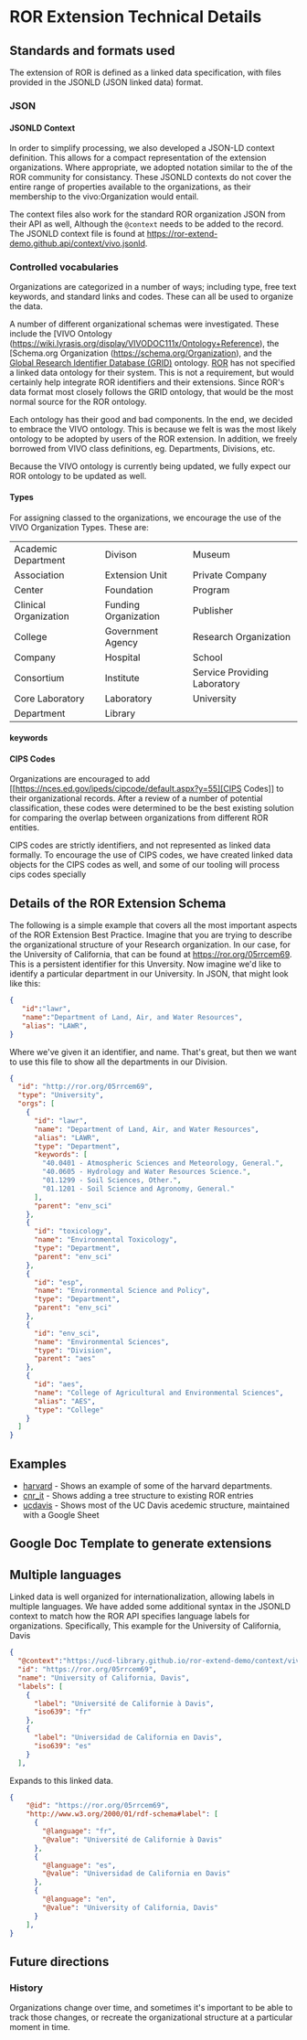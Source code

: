 ---
---
# ROR Extension Technical Details

## Standards and formats used

The extension of ROR is defined as a linked data specification, with files provided in the JSONLD (JSON linked data) format.

### JSON

#### JSONLD Context

In order to simplify processing, we also developed a JSON-LD context definition.  This allows for a compact representation of the extension organizations.  Where appropriate, we adopted notation similar to the of the ROR community for consistancy.  These JSONLD contexts do not cover the entire range of properties available to the organizations, as their membership to the
vivo:Organization would entail.

The context files also work for the standard ROR organization JSON from their API as well, Although the `@context` needs to be added to the record.  The JSONLD context file is found at https://ror-extend-demo.github.api/context/vivo.jsonld.




### Controlled vocabularies

Organizations are categorized in a number of ways; including type, free text keywords, and standard links and codes.  These can all be used to organize the data.

A number of different organizational schemas were investigated.  These include the [VIVO Ontology (https://wiki.lyrasis.org/display/VIVODOC111x/Ontology+Reference), the [Schema.org Organization (https://schema.org/Organization), and the [Global Research Identifier Database (GRID)]([https://www.grid.ac/)
ontology.  [ROR](https://ror.org/) has not specified a linked data ontology for their system.  This is not a requirement, but would certainly help integrate ROR identifiers and their extensions.  Since ROR's data format
most closely follows the GRID ontology, that would be the most normal source for the ROR ontology.

Each ontology has their good and bad components.  In the end, we decided to embrace the VIVO ontology.  This is because we felt is was the most likely ontology  to be adopted by users of the ROR extension.  In addition, we freely
borrowed from VIVO class definitions, eg. Departments, Divisions, etc.

Because the VIVO ontology is currently being updated, we fully expect our ROR ontology to be updated as well.

#### Types

For assigning classed to the organizations, we encourage the use of the VIVO Organization Types. These are:

| | | |
| --- | --- | --- |
| Academic Department | Divison | Museum
| Association | Extension Unit | Private Company
| Center | Foundation | Program
| Clinical Organization | Funding Organization | Publisher
| College | Government Agency | Research Organization
| Company | Hospital | School
| Consortium | Institute | Service Providing Laboratory
| Core Laboratory | Laboratory | University
| Department | Library



#### keywords

#### CIPS Codes

Organizations are encouraged to add [[https://nces.ed.gov/ipeds/cipcode/default.aspx?y=55][CIPS Codes]] to their organizational records.
After a review of a number of potential classification, these codes were
determined to be the best existing solution for comparing the overlap between
organizations from different ROR entities.

CIPS codes are strictly identifiers, and not represented as linked data
formally.  To encourage the use of CIPS codes, we have created linked data
objects for the CIPS codes as well, and some of our tooling will process cips
codes specially


## Details of the ROR Extension Schema

The following is a simple example that covers all the most important aspects of
the ROR Extension Best Practice.  Imagine that you are trying to describe the
organizational structure of your Research organization. In our case, for the
University of California, that can be found at https://ror.org/05rrcem69.  This
is a persistent identifier for this Unversity.  Now imagine we'd like to
identify a particular department in our University.  In JSON, that might look
like this:


``` json
{
   "id":"lawr",
   "name":"Department of Land, Air, and Water Resources",
   "alias": "LAWR",
}
```

Where we've given it an identifier, and name.  That's great, but then we want to
use this file to show all the departments in our Division.

``` json
{
  "id": "http://ror.org/05rrcem69",
  "type": "University",
  "orgs": [
    {
      "id": "lawr",
      "name": "Department of Land, Air, and Water Resources",
      "alias": "LAWR",
      "type": "Department",
      "keywords": [
        "40.0401 - Atmospheric Sciences and Meteorology, General.",
        "40.0605 - Hydrology and Water Resources Science.",
        "01.1299 - Soil Sciences, Other.",
        "01.1201 - Soil Science and Agronomy, General."
      ],
      "parent": "env_sci"
    },
    {
      "id": "toxicology",
      "name": "Environmental Toxicology",
      "type": "Department",
      "parent": "env_sci"
    },
    {
      "id": "esp",
      "name": "Environmental Science and Policy",
      "type": "Department",
      "parent": "env_sci"
    },
    {
      "id": "env_sci",
      "name": "Environmental Sciences",
      "type": "Division",
      "parent": "aes"
    },
    {
      "id": "aes",
      "name": "College of Agricultural and Environmental Sciences",
      "alias": "AES",
      "type": "College"
    }
  ]
}
```

## Examples 

+ [harvard](./examples/harvard) - Shows an example of some of the harvard departments.
+ [cnr_it](./examples/cnr_it) - Shows adding a tree structure to existing ROR entries
+ [ucdavis](./examples/ucdavis) - Shows most of the UC Davis acedemic structure, maintained with a Google Sheet

## Google Doc Template to generate extensions

## Multiple languages

Linked data is well organized for internationalization, allowing labels in
multiple languages.
We have added some additional syntax in the JSONLD context to match how the ROR API specifies language labels for organizations.  Specifically, This example for the University of California, Davis

```json
{
  "@context":"https://ucd-library.github.io/ror-extend-demo/context/vivo.jsonld",
  "id": "https://ror.org/05rrcem69",
  "name": "University of California, Davis",
  "labels": [
    {
      "label": "Université de Californie à Davis",
      "iso639": "fr"
    },
    {
      "label": "Universidad de California en Davis",
      "iso639": "es"
    }
  ],
```

Expands to this linked data.

```json
{
    "@id": "https://ror.org/05rrcem69",
    "http://www.w3.org/2000/01/rdf-schema#label": [
      {
        "@language": "fr",
        "@value": "Université de Californie à Davis"
      },
      {
        "@language": "es",
        "@value": "Universidad de California en Davis"
      },
      {
        "@language": "en",
        "@value": "University of California, Davis"
      }
    ],
}
```


## Future directions

### History

Organizations change over time, and sometimes it's important to be able to track
those changes, or recreate the organizational structure at a particular moment
in time.

